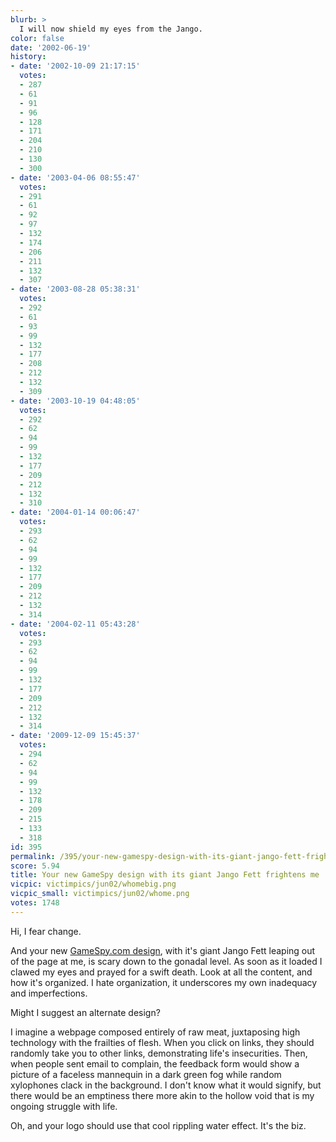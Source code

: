 ```yaml
---
blurb: >
  I will now shield my eyes from the Jango.
color: false
date: '2002-06-19'
history:
- date: '2002-10-09 21:17:15'
  votes:
  - 287
  - 61
  - 91
  - 96
  - 128
  - 171
  - 204
  - 210
  - 130
  - 300
- date: '2003-04-06 08:55:47'
  votes:
  - 291
  - 61
  - 92
  - 97
  - 132
  - 174
  - 206
  - 211
  - 132
  - 307
- date: '2003-08-28 05:38:31'
  votes:
  - 292
  - 61
  - 93
  - 99
  - 132
  - 177
  - 208
  - 212
  - 132
  - 309
- date: '2003-10-19 04:48:05'
  votes:
  - 292
  - 62
  - 94
  - 99
  - 132
  - 177
  - 209
  - 212
  - 132
  - 310
- date: '2004-01-14 00:06:47'
  votes:
  - 293
  - 62
  - 94
  - 99
  - 132
  - 177
  - 209
  - 212
  - 132
  - 314
- date: '2004-02-11 05:43:28'
  votes:
  - 293
  - 62
  - 94
  - 99
  - 132
  - 177
  - 209
  - 212
  - 132
  - 314
- date: '2009-12-09 15:45:37'
  votes:
  - 294
  - 62
  - 94
  - 99
  - 132
  - 178
  - 209
  - 215
  - 133
  - 318
id: 395
permalink: /395/your-new-gamespy-design-with-its-giant-jango-fett-frightens-me/
score: 5.94
title: Your new GameSpy design with its giant Jango Fett frightens me
vicpic: victimpics/jun02/whomebig.png
vicpic_small: victimpics/jun02/whome.png
votes: 1748
---
```


Hi, I fear change.

And your new [GameSpy.com
design](http://web.archive.org/web/20020619000000/http://www.gamespy.com/),
with it's giant Jango Fett leaping out of the page at me, is scary down
to the gonadal level. As soon as it loaded I clawed my eyes and prayed
for a swift death. Look at all the content, and how it's organized. I
hate organization, it underscores my own inadequacy and imperfections.

Might I suggest an alternate design?

I imagine a webpage composed entirely of raw meat, juxtaposing high
technology with the frailties of flesh. When you click on links, they
should randomly take you to other links, demonstrating life's
insecurities. Then, when people sent email to complain, the feedback
form would show a picture of a faceless mannequin in a dark green fog
while random xylophones clack in the background. I don't know what it
would signify, but there would be an emptiness there more akin to the
hollow void that is my ongoing struggle with life.

Oh, and your logo should use that cool rippling water effect. It's the
biz.